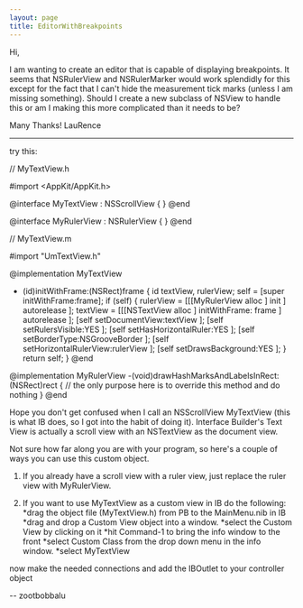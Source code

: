 ```yaml
---
layout: page
title: EditorWithBreakpoints
---
```




Hi,

I am wanting to create an editor that is capable of displaying breakpoints.  It seems that NSRulerView and NSRulerMarker would work splendidly for this except for the fact that I can't hide the measurement tick marks (unless I am missing something).  Should I create a new subclass of NSView to handle this or am I making this more complicated than it needs to be?

Many Thanks!
LauRence

----

try this:

    

// MyTextView.h

#import <AppKit/AppKit.h>

@interface MyTextView : NSScrollView {
}
@end

@interface MyRulerView : NSRulerView {
}
@end

// MyTextView.m

#import "UmTextView.h"

@implementation MyTextView

- (id)initWithFrame:(NSRect)frame {
    id textView, rulerView;
    self = [super initWithFrame:frame];
    if (self) {
        rulerView = [[[MyRulerView alloc ] init ] autorelease ];
        textView = [[[NSTextView alloc ] initWithFrame: frame ] autorelease ];
        [self setDocumentView:textView ];
        [self setRulersVisible:YES ];
        [self setHasHorizontalRuler:YES ];
        [self setBorderType:NSGrooveBorder ];
        [self setHorizontalRulerView:rulerView ];
        [self setDrawsBackground:YES ];
    }
    return self;
}
@end

@implementation MyRulerView 
-(void)drawHashMarksAndLabelsInRect:(NSRect)rect {
// the only purpose here is to override this method and do nothing
}
@end




Hope you don't get confused when I call an NSScrollView MyTextView (this is what IB does, so I got into the habit of doing it). Interface Builder's Text View is actually a scroll view with an NSTextView as the document view. 

Not sure how far along you are with your program, so here's a couple of ways you can use this custom object.

1. If you already have a scroll view with a ruler view, just replace the ruler view with MyRulerView. 

2. If you want to use MyTextView as a custom view in IB do the following:
 *drag the object file (MyTextView.h) from PB to the MainMenu.nib in IB
 *drag and drop a Custom View object into a window.
 *select the Custom View by clicking on it
 *hit Command-1 to bring the info window to the front
 *select Custom Class from the drop down menu in the info window.
 *select MyTextView
    
now make the needed connections and add the IBOutlet to your controller object

-- zootbobbalu

